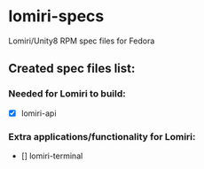 # lomiri-specs
Lomiri/Unity8 RPM spec files for Fedora

## Created spec files list:
### Needed for Lomiri to build:
* [X] lomiri-api

### Extra applications/functionality for Lomiri:
* [] lomiri-terminal